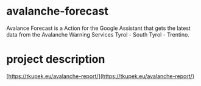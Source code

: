 # avalanche-forecast
Avalance Forecast is a Action for the Google Assistant that gets the latest data from the Avalanche Warning Services Tyrol - South Tyrol - Trentino.

# project description
[https://tkupek.eu/avalanche-report/](https://tkupek.eu/avalanche-report/)